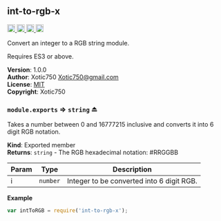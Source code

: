 <a name="module_int-to-rgb-x"></a>

## int-to-rgb-x
<a href="https://travis-ci.org/Xotic750/int-to-rgb-x"
title="Travis status">
<img
src="https://travis-ci.org/Xotic750/int-to-rgb-x.svg?branch=master"
alt="Travis status" height="18">
</a>
<a href="https://david-dm.org/Xotic750/int-to-rgb-x"
title="Dependency status">
<img src="https://david-dm.org/Xotic750/int-to-rgb-x.svg"
alt="Dependency status" height="18"/>
</a>
<a
href="https://david-dm.org/Xotic750/int-to-rgb-x#info=devDependencies"
title="devDependency status">
<img src="https://david-dm.org/Xotic750/int-to-rgb-x/dev-status.svg"
alt="devDependency status" height="18"/>
</a>
<a href="https://badge.fury.io/js/int-to-rgb-x" title="npm version">
<img src="https://badge.fury.io/js/int-to-rgb-x.svg"
alt="npm version" height="18">
</a>

Convert an integer to a RGB string module.

Requires ES3 or above.

**Version**: 1.0.0  
**Author**: Xotic750 <Xotic750@gmail.com>  
**License**: [MIT](&lt;https://opensource.org/licenses/MIT&gt;)  
**Copyright**: Xotic750  
<a name="exp_module_int-to-rgb-x--module.exports"></a>

### `module.exports` ⇒ <code>string</code> ⏏
Takes a number between 0 and 16777215 inclusive and converts it
into 6 digit RGB notation.

**Kind**: Exported member  
**Returns**: <code>string</code> - The RGB hexadecimal notation: #RRGGBB  

| Param | Type | Description |
| --- | --- | --- |
| i | <code>number</code> | Integer to be converted into 6 digit RGB. |

**Example**  
```js
var intToRGB = require('int-to-rgb-x');
```
